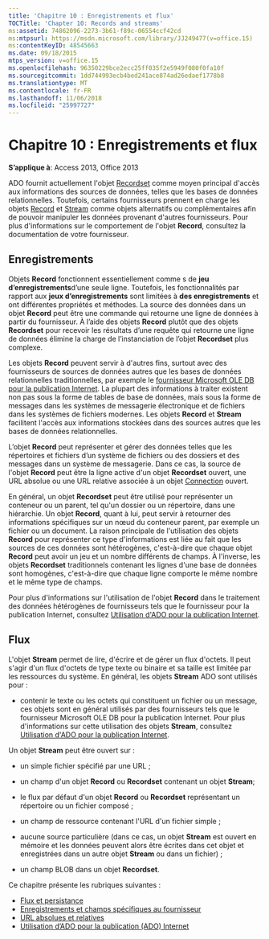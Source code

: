 ```yaml
---
title: 'Chapitre 10 : Enregistrements et flux'
TOCTitle: 'Chapter 10: Records and streams'
ms:assetid: 74862096-2273-3b61-f89c-06554ccf42cd
ms:mtpsurl: https://msdn.microsoft.com/library/JJ249477(v=office.15)
ms:contentKeyID: 48545663
ms.date: 09/18/2015
mtps_version: v=office.15
ms.openlocfilehash: 96350229bce2ecc25ff035f2e5949f080f0fa10f
ms.sourcegitcommit: 1dd744993ecb4bed241ace874ad26edaef1778b8
ms.translationtype: MT
ms.contentlocale: fr-FR
ms.lasthandoff: 11/06/2018
ms.locfileid: "25997727"
---
```

# <a name="chapter-10-records-and-streams"></a>Chapitre 10 : Enregistrements et flux

**S’applique à**: Access 2013, Office 2013

ADO fournit actuellement l'objet [Recordset](recordset-object-ado.md) comme moyen principal d'accès aux informations des sources de données, telles que les bases de données relationnelles. Toutefois, certains fournisseurs prennent en charge les objets [Record](record-object-ado.md) et [Stream](stream-object-ado.md) comme objets alternatifs ou complémentaires afin de pouvoir manipuler les données provenant d'autres fournisseurs. Pour plus d'informations sur le comportement de l'objet **Record**, consultez la documentation de votre fournisseur.

## <a name="records"></a>Enregistrements

Objets **Record** fonctionnent essentiellement comme s de **jeu d’enregistrements**d’une seule ligne. Toutefois, les fonctionnalités par rapport aux **jeux d’enregistrements** sont limitées à **des enregistrements** et ont différentes propriétés et méthodes. La source des données dans un objet **Record** peut être une commande qui retourne une ligne de données à partir du fournisseur. À l’aide des objets **Record** plutôt que des objets **Recordset** pour recevoir les résultats d’une requête qui retourne une ligne de données élimine la charge de l’instanciation de l’objet **Recordset** plus complexe.

Les objets **Record** peuvent servir à d'autres fins, surtout avec des fournisseurs de sources de données autres que les bases de données relationnelles traditionnelles, par exemple le [fournisseur Microsoft OLE DB pour la publication Internet](microsoft-ole-db-provider-for-internet-publishing.md). La plupart des informations à traiter existent non pas sous la forme de tables de base de données, mais sous la forme de messages dans les systèmes de messagerie électronique et de fichiers dans les systèmes de fichiers modernes. Les objets **Record** et **Stream** facilitent l'accès aux informations stockées dans des sources autres que les bases de données relationnelles.

L’objet **Record** peut représenter et gérer des données telles que les répertoires et fichiers d’un système de fichiers ou des dossiers et des messages dans un système de messagerie. Dans ce cas, la source de l'objet **Record** peut être la ligne active d'un objet **Recordset** ouvert, une URL absolue ou une URL relative associée à un objet [Connection](connection-object-ado.md) ouvert.

En général, un objet **Recordset** peut être utilisé pour représenter un conteneur ou un parent, tel qu'un dossier ou un répertoire, dans une hiérarchie. Un objet **Record**, quant à lui, peut servir à retourner des informations spécifiques sur un nœud du conteneur parent, par exemple un fichier ou un document. La raison principale de l'utilisation des objets **Record** pour représenter ce type d'informations est liée au fait que les sources de ces données sont hétérogènes, c'est-à-dire que chaque objet **Record** peut avoir un jeu et un nombre différents de champs. À l'inverse, les objets **Recordset** traditionnels contenant les lignes d'une base de données sont homogènes, c'est-à-dire que chaque ligne comporte le même nombre et le même type de champs.

Pour plus d'informations sur l'utilisation de l'objet **Record** dans le traitement des données hétérogènes de fournisseurs tels que le fournisseur pour la publication Internet, consultez [Utilisation d'ADO pour la publication Internet](using-ado-for-internet-publishing.md).

## <a name="streams"></a>Flux

L'objet **Stream** permet de lire, d'écrire et de gérer un flux d'octets. Il peut s'agir d'un flux d'octets de type texte ou binaire et sa taille est limitée par les ressources du système. En général, les objets **Stream** ADO sont utilisés pour :

- contenir le texte ou les octets qui constituent un fichier ou un message, ces objets sont en général utilisés par des fournisseurs tels que le fournisseur Microsoft OLE DB pour la publication Internet. Pour plus d'informations sur cette utilisation des objets **Stream**, consultez [Utilisation d'ADO pour la publication Internet](using-ado-for-internet-publishing.md).

Un objet **Stream** peut être ouvert sur :

- un simple fichier spécifié par une URL ;

- un champ d'un objet **Record** ou **Recordset** contenant un objet **Stream**;

- le flux par défaut d'un objet **Record** ou **Recordset** représentant un répertoire ou un fichier composé ;

- un champ de ressource contenant l'URL d'un fichier simple ;

- aucune source particulière (dans ce cas, un objet **Stream** est ouvert en mémoire et les données peuvent alors être écrites dans cet objet et enregistrées dans un autre objet **Stream** ou dans un fichier) ;

- un champ BLOB dans un objet **Recordset**.

Ce chapitre présente les rubriques suivantes :

- [Flux et persistance](streams-and-persistence.md)
- [Enregistrements et champs spécifiques au fournisseur](records-and-provider-supplied-fields.md)
- [URL absolues et relatives](absolute-and-relative-urls.md)
- [Utilisation d’ADO pour la publication (ADO) Internet](using-ado-for-internet-publishing.md)